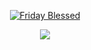 <p align="center">
  <a href="https://github.com/FridayBlessed">
    <img src="https://user-images.githubusercontent.com/20955511/199138068-0a7b7b75-a024-4f00-803f-30a19c5d1b2d.png" alt="Friday Blessed" /></a>
</p>

<p align="center">
  <!-- Typing SVG by DenverCoder1 - https://github.com/FridayBlessed/readme-typing-svg -->
  <a href="https://github.com/FridayBlessed/readme-typing-svg">
    <img src="https://readme-typing-svg.demolab.com/?lines=Full-stack%20web%20and%20app%20developer;Experienced%20UI%2FUX%20Designer;10%2B%20years%20of%20coding%20experience;Always%20learning%20new%20things&font=Fira%20Code&center=true&width=440&height=45&color=f75c7e&vCenter=true&pause=1000&size=22" /></a>
</p>
